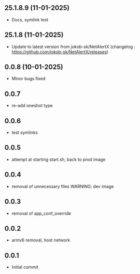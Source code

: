 ## 25.1.8.9 (11-01-2025)
- Docs, symlink test

## 25.1.8 (11-01-2025)
- Update to latest version from jokob-sk/NetAlertX (changelog : https://github.com/jokob-sk/NetAlertX/releases)

## 0.0.8 (10-01-2025)
- Minor bugs fixed
## 0.0.7

- re-add oneshot type

## 0.0.6

- test symlinks

## 0.0.5

- attempt at starting start.sh, back to prod image

## 0.0.4

- removal of unnecessary files WARNING: dev image

## 0.0.3

- removal of app_conf_override

## 0.0.2

- armv6 removal, host network

## 0.0.1

- Initial commit
